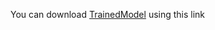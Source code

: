 You can download [TrainedModel](https://mega.nz/file/6oNnRKJL#lHnxEJNyehqL9qlnvJpH8a5ztMx8r8V5oL9fbUtJeNg) using this link
